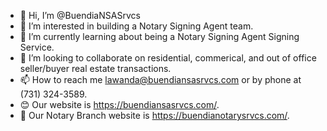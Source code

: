 - 👋 Hi, I’m @BuendiaNSASrvcs
- 👀 I’m interested in building a Notary Signing Agent team.
- 🌱 I’m currently learning about being a Notary Signing Agent Signing Service.
- 💞️ I’m looking to collaborate on residential, commerical, and out of office seller/buyer real estate transactions. 
- 📫 How to reach me lawanda@buendiansasrvcs.com or by phone at (731) 324-3589.
- 😊 Our website is https://buendiansasrvcs.com/.
- 👀 Our Notary Branch website is https://buendianotarysrvcs.com/.
